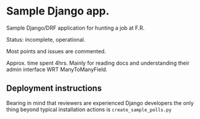 Sample Django app.
==================

Sample Django/DRF application for hunting a job at F.R.

Status: incomplete, operational.

Most points and issues are commented.

Approx. time spent 4hrs. Mainly for reading docs and understanding their admin interface WRT ManyToManyField.

Deployment instructions
-----------------------

Bearing in mind that reviewers are experienced Django developers the only thing beyond typical installation actions is ``create_sample_polls.py``
